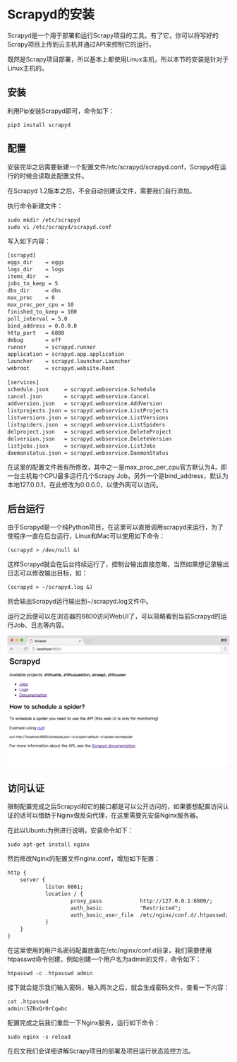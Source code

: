 # Scrapyd的安装

Scrapyd是一个用于部署和运行Scrapy项目的工具。有了它，你可以将写好的Scrapy项目上传到云主机并通过API来控制它的运行。

既然是Scrapy项目部署，所以基本上都使用Linux主机，所以本节的安装是针对于Linux主机的。

## 安装

利用Pip安装Scrapyd即可，命令如下：

```
pip3 install scrapyd
```

## 配置

安装完毕之后需要新建一个配置文件/etc/scrapyd/scrapyd.conf，Scrapyd在运行的时候会读取此配置文件。

在Scrapyd 1.2版本之后，不会自动创建该文件，需要我们自行添加。

执行命令新建文件：

```
sudo mkdir /etc/scrapyd
sudo vi /etc/scrapyd/scrapyd.conf
```

写入如下内容：

```
[scrapyd]
eggs_dir    = eggs
logs_dir    = logs
items_dir   =
jobs_to_keep = 5
dbs_dir     = dbs
max_proc    = 0
max_proc_per_cpu = 10
finished_to_keep = 100
poll_interval = 5.0
bind_address = 0.0.0.0
http_port   = 6800
debug       = off
runner      = scrapyd.runner
application = scrapyd.app.application
launcher    = scrapyd.launcher.Launcher
webroot     = scrapyd.website.Root

[services]
schedule.json     = scrapyd.webservice.Schedule
cancel.json       = scrapyd.webservice.Cancel
addversion.json   = scrapyd.webservice.AddVersion
listprojects.json = scrapyd.webservice.ListProjects
listversions.json = scrapyd.webservice.ListVersions
listspiders.json  = scrapyd.webservice.ListSpiders
delproject.json   = scrapyd.webservice.DeleteProject
delversion.json   = scrapyd.webservice.DeleteVersion
listjobs.json     = scrapyd.webservice.ListJobs
daemonstatus.json = scrapyd.webservice.DaemonStatus
```

在这里的配置文件我有所修改，其中之一是max_proc_per_cpu官方默认为4，即一台主机每个CPU最多运行几个Scrapy Job，另外一个是bind_address，默认为本地127.0.0.1，在此修改为0.0.0.0，以使外网可以访问。

## 后台运行

由于Scrapyd是一个纯Python项目，在这里可以直接调用scrapyd来运行，为了使程序一直在后台运行，Linux和Mac可以使用如下命令：

```
(scrapyd > /dev/null &)
```

这样Scrapyd就会在后台持续运行了，控制台输出直接忽略，当然如果想记录输出日志可以修改输出目标，如：

```
(scrapyd > ~/scrapyd.log &)
```

则会输出Scrapyd运行输出到~/scrapyd.log文件中。

运行之后便可以在浏览器的6800访问WebUI了，可以简略看到当前Scrapyd的运行Job、日志等内容。

![](./assets/2017-06-06-00-12-28.png)

## 访问认证

限制配置完成之后Scrapyd和它的接口都是可以公开访问的，如果要想配置访问认证的话可以借助于Nginx做反向代理，在这里需要先安装Nginx服务器。

在此以Ubuntu为例进行说明，安装命令如下：

```
sudo apt-get install nginx
```

然后修改Nginx的配置文件nginx.conf，增加如下配置：

```
http {
    server {
            listen 6801;
            location / {
                    proxy_pass            http://127.0.0.1:6800/;
                    auth_basic            "Restricted";
                    auth_basic_user_file  /etc/nginx/conf.d/.htpasswd;
            }
    }
}
```
在这里使用的用户名密码配置放置在/etc/nginx/conf.d目录，我们需要使用htpasswd命令创建，例如创建一个用户名为admin的文件，命令如下：

```
htpasswd -c .htpasswd admin
```

接下就会提示我们输入密码，输入两次之后，就会生成密码文件，查看一下内容：

```
cat .htpasswd 
admin:5ZBxQr0rCqwbc
```

配置完成之后我们重启一下Nginx服务，运行如下命令：

```
sudo nginx -s reload
```




在后文我们会详细讲解Scrapy项目的部署及项目运行状态监控方法。

